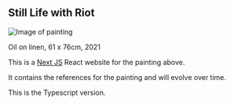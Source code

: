 ## Still Life with Riot

![Image of painting](https://res.cloudinary.com/web-school/image/upload/w_600,q_auto:best/still-life-with-riot/beaumont_christopher_still-life-with-riot_sm9q2i.jpg)

Oil on linen, 61 x 76cm, 2021

This is a [Next JS](https://nextjs.org/) React website for the painting above.

It contains the references for the painting and will evolve over time.

This is the Typescript version.
